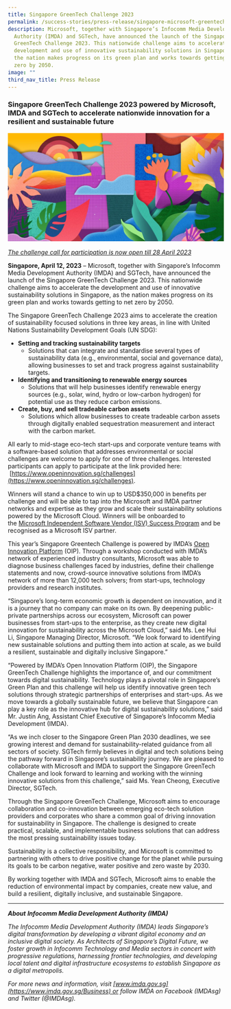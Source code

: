 ```yaml
---
title: Singapore GreenTech Challenge 2023
permalink: /success-stories/press-release/singapore-microsoft-greentech-challenge-2023/
description: Microsoft, together with Singapore’s Infocomm Media Development
  Authority (IMDA) and SGTech, have announced the launch of the Singapore
  GreenTech Challenge 2023. This nationwide challenge aims to accelerate the
  development and use of innovative sustainability solutions in Singapore, as
  the nation makes progress on its green plan and works towards getting to net
  zero by 2050.
image: ""
third_nav_title: Press Release
---
```

### Singapore GreenTech Challenge 2023 powered by Microsoft, IMDA and SGTech to accelerate nationwide innovation for a resilient and sustainable future

![Singapore GreenTech Challenge 2023](/images/singapore%20greentech%20challenge%202023.jpg)

[_The challenge call for participation is now open till 28 April 2023_](https://www.openinnovation.sg/challenges)

**Singapore, April 12, 2023** – Microsoft, together with Singapore’s Infocomm Media Development Authority (IMDA) and SGTech, have announced the launch of the Singapore GreenTech Challenge 2023. This nationwide challenge aims to accelerate the development and use of innovative sustainability solutions in Singapore, as the nation makes progress on its green plan and works towards getting to net zero by 2050.

The Singapore GreenTech Challenge 2023 aims to accelerate the creation of sustainability focused solutions in three key areas, in line with United Nations Sustainability Development Goals (UN SDG):
*   **Setting and tracking sustainability targets**
	*    Solutions that can integrate and standardise several types of sustainability data (e.g., environmental, social and governance data), allowing businesses to set and track progress against sustainability targets.
*   **Identifying and transitioning to renewable energy sources**
    *   Solutions that will help businesses identify renewable energy sources (e.g., solar, wind, hydro or low-carbon hydrogen) for potential use as they reduce carbon emissions.
*   **Create, buy, and sell tradeable carbon assets**
    *   Solutions which allow businesses to create tradeable carbon assets through digitally enabled sequestration measurement and interact with the carbon market.

All early to mid-stage eco-tech start-ups and corporate venture teams with a software-based solution that addresses environmental or social challenges are welcome to apply for one of three challenges. Interested participants can apply to participate at the link provided here:  [https://www.openinnovation.sg/challenges](https://www.openinnovation.sg/challenges).

Winners will stand a chance to win up to USD$350,000 in benefits per challenge and will be able to tap into the Microsoft and IMDA partner networks and expertise as they grow and scale their sustainability solutions powered by the Microsoft Cloud. Winners will be onboarded to the [Microsoft Independent Software Vendor (ISV) Success Program](https://www.microsoft.com/en-us/isv/program-benefits) and be recognised as a Microsoft ISV partner.

This year’s Singapore Greentech Challenge is powered by IMDA’s [Open Innovation Platform](https://www.imda.gov.sg/How-We-Can-Help/open-innovation-platform) (OIP). Through a workshop conducted with IMDA’s network of experienced industry consultants, Microsoft was able to diagnose business challenges faced by industries, define their challenge statements and now, crowd-source innovative solutions from IMDA’s network of more than 12,000 tech solvers; from start-ups, technology providers and research institutes.

“Singapore’s long-term economic growth is dependent on innovation, and it is a journey that no company can make on its own. By deepening public-private partnerships across our ecosystem, Microsoft can power businesses from start-ups to the enterprise, as they create new digital innovation for sustainability across the Microsoft Cloud,” said Ms. Lee Hui Li, Singapore Managing Director, Microsoft. “We look forward to identifying new sustainable solutions and putting them into action at scale, as we build a resilient, sustainable and digitally inclusive Singapore.”

“Powered by IMDA’s Open Innovation Platform (OIP), the Singapore GreenTech Challenge highlights the importance of, and our commitment towards digital sustainability. Technology plays a pivotal role in Singapore’s Green Plan and this challenge will help us identify innovative green tech solutions through strategic partnerships of enterprises and start-ups. As we move towards a globally sustainable future, we believe that Singapore can play a key role as the innovative hub for digital sustainability solutions,” said Mr. Justin Ang, Assistant Chief Executive of Singapore’s Infocomm Media Development (IMDA).

“As we inch closer to the Singapore Green Plan 2030 deadlines, we see growing interest and demand for sustainability-related guidance from all sectors of society. SGTech firmly believes in digital and tech solutions being the pathway forward in Singapore’s sustainability journey. We are pleased to collaborate with Microsoft and IMDA to support the Singapore GreenTech Challenge and look forward to learning and working with the winning innovative solutions from this challenge,” said Ms. Yean Cheong, Executive Director, SGTech.

Through the Singapore GreenTech Challenge, Microsoft aims to encourage collaboration and co-innovation between emerging eco-tech solution providers and corporates who share a common goal of driving innovation for sustainability in Singapore. The challenge is designed to create practical, scalable, and implementable business solutions that can address the most pressing sustainability issues today.

Sustainability is a collective responsibility, and Microsoft is committed to partnering with others to drive positive change for the planet while pursuing its goals to be carbon negative, water positive and zero waste by 2030.

By working together with IMDA and SGTech, Microsoft aims to enable the reduction of environmental impact by companies, create new value, and build a resilient, digitally inclusive, and sustainable Singapore.

***
**_About_** **_Infocomm Media Development Authority (IMDA)_**

_The Infocomm Media Development Authority (IMDA) leads Singapore’s digital transformation by developing a vibrant digital economy and an inclusive digital society. As Architects of Singapore’s Digital Future, we foster growth in Infocomm Technology and Media sectors in concert with progressive regulations, harnessing frontier technologies, and developing local talent and digital infrastructure ecosystems to establish Singapore as a digital metropolis._

_For more news and information, visit [www.imda.gov.sg](https://www.imda.gov.sg/Business) or follow IMDA on Facebook (IMDAsg) and Twitter (@IMDAsg)._